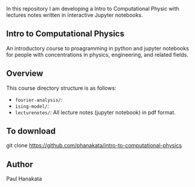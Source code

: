 In this repository I am developing a Intro to Computational Physic with lectures notes written in interactive Jupyter notebooks.
## Intro to Computational Physics
An introductory course to proagramming in python and jupyter notebooks for people with concentrations in physics, engineering, and related fields.

## Overview 
This course directory structure is as follows:
* ```fourier-analysis/```:
* ```ising-model/```: 
* ```lecturenotes/```: All lecture notes (jupyter notebook) in pdf format.
## To download 
git clone https://github.com/phanakata/intro-to-computational-physics

## Author
Paul Hanakata
